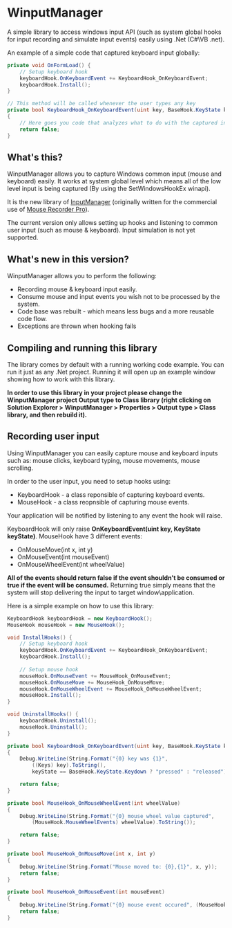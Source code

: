 # WinputManager
A simple library to access windows input API (such as system global hooks for input recording and simulate input events) easily using .Net (C#\VB .net).

An example of a simple code that captured keyboard input globally:
```csharp
private void OnFormLoad() {
    // Setup keyboard hook
    keyboardHook.OnKeyboardEvent += KeyboardHook_OnKeyboardEvent;
    keyboardHook.Install();
}

// This method will be called whenever the user types any key
private bool KeyboardHook_OnKeyboardEvent(uint key, BaseHook.KeyState keyState)
{
    // Here goes you code that analyzes what to do with the captured input
    return false;
}
```

## What's this?
WinputManager allows you to capture Windows common input (mouse and keyboard) easily. It works at system global level which means all of the low level input is being captured (By using the SetWindowsHookEx winapi).

It is the new library of [InputManager](https://www.codeproject.com/Articles/117657/InputManager-library-Track-user-input-and-simulate) (originally written for the commercial use of [Mouse Recorder Pro](http://byshynet.com/software.php?id=3)).

The current version only allows setting up hooks and listening to common user input (such as mouse & keyboard).
Input simulation is not yet supported.

## What's new in this version?
WinputManager allows you to perform the following:
* Recording mouse & keyboard input easily.
* Consume mouse and input events you wish not to be processed by the system.
* Code base was rebuilt - which means less bugs and a more reusable code flow.
* Exceptions are thrown when hooking fails


## Compiling and running this library
The library comes by default with a running working code example. You can run it just as any .Net project.
Running it will open up an example window showing how to work with this library.

**In order to use this library in your project please change the WinputManager project Output type to Class library (right clicking on Solution Explorer > WinputManager > Properties > Output type > Class library, and then rebuild it).**

## Recording user input
Using WinputManager you can easily capture mouse and keyboard inputs such as: 
mouse clicks, keyboard typing, mouse movements, mouse scrolling.

In order to the user input, you need to setup hooks using:
* KeyboardHook - a class reponsible of capturing keyboard events.
* MouseHook - a class reopnsible of capturing mouse events.

Your application will be notified by listening to any event the hook will raise.

KeyboardHook will only raise **OnKeyboardEvent(uint key, KeyState keyState)**.
MouseHook have 3 different events: 
* OnMouseMove(int x, int y)
* OnMouseEvent(int mouseEvent)
* OnMouseWheelEvent(int wheelValue)

**All of the events should return false if the event shouldn't be consumed or true if the event will be consumed.**
Returning true simply means that the system will stop delivering the input to target window\application.

Here is a simple example on how to use this library:
```csharp
KeyboardHook keyboardHook = new KeyboardHook();
MouseHook mouseHook = new MouseHook();

void InstallHooks() {
    // Setup keyboard hook
    keyboardHook.OnKeyboardEvent += KeyboardHook_OnKeyboardEvent;
    keyboardHook.Install();
    
    // Setup mouse hook
    mouseHook.OnMouseEvent += MouseHook_OnMouseEvent;
    mouseHook.OnMouseMove += MouseHook_OnMouseMove;
    mouseHook.OnMouseWheelEvent += MouseHook_OnMouseWheelEvent;
    mouseHook.Install();
}

void UninstallHooks() {
    keyboardHook.Uninstall();
    mouseHook.Uninstall();
}

private bool KeyboardHook_OnKeyboardEvent(uint key, BaseHook.KeyState keyState)
{
    Debug.WriteLine(String.Format("{0} key was {1}", 
        ((Keys) key).ToString(), 
        keyState == BaseHook.KeyState.Keydown ? "pressed" : "released"));

    return false;
}

private bool MouseHook_OnMouseWheelEvent(int wheelValue)
{
    Debug.WriteLine(String.Format("{0} mouse wheel value captured",
        (MouseHook.MouseWheelEvents) wheelValue).ToString());

    return false;
}

private bool MouseHook_OnMouseMove(int x, int y)
{
    Debug.WriteLine(String.Format("Mouse moved to: {0},{1}", x, y));
    return false;
}

private bool MouseHook_OnMouseEvent(int mouseEvent)
{
    Debug.WriteLine(String.Format("{0} mouse event occured", (MouseHook.MouseEvents) mouseEvent));
    return false;
}
```

